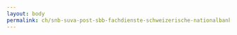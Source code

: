 ```yaml
---
layout: body
permalink: ch/snb-suva-post-sbb-fachdienste-schweizerische-nationalbank-i-departement-zuerich/
---
```


